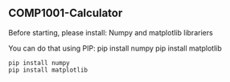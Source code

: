 ## COMP1001-Calculator

Before starting, please install:
Numpy and matplotlib librariers

You can do that using PIP:
pip install numpy
pip install matplotlib

```
pip install numpy
pip install matplotlib
```
